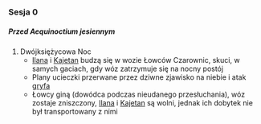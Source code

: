 ### Sesja 0
##### Przed Aequinoctium jesiennym
1. Dwójksiężycowa Noc
	* [Ilana](#p_ilana) i [Kajetan](#p_kajetan) budzą się w wozie Łowców Czarownic, skuci, w samych gaciach, gdy wóz zatrzymuje się na nocny postój
	* Plany ucieczki przerwane przez dziwne zjawisko na niebie i atak [gryfa](#b_gryf)
	* Łowcy giną (dowódca podczas nieudanego przesłuchania), wóz zostaje zniszczony, [Ilana](#p_ilana) i [Kajetan](#p_kajetan) są wolni, jednak ich dobytek nie był transportowany z nimi